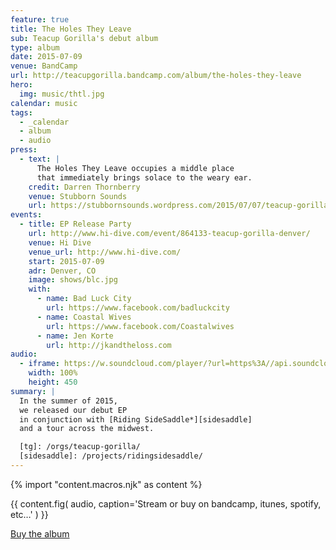 ```yaml
---
feature: true
title: The Holes They Leave
sub: Teacup Gorilla's debut album
type: album
date: 2015-07-09
venue: BandCamp
url: http://teacupgorilla.bandcamp.com/album/the-holes-they-leave
hero:
  img: music/thtl.jpg
calendar: music
tags:
  - _calendar
  - album
  - audio
press:
  - text: |
      The Holes They Leave occupies a middle place
      that immediately brings solace to the weary ear.
    credit: Darren Thornberry
    venue: Stubborn Sounds
    url: https://stubbornsounds.wordpress.com/2015/07/07/teacup-gorilla-the-holes-they-leave-in-review/
events:
  - title: EP Release Party
    url: http://www.hi-dive.com/event/864133-teacup-gorilla-denver/
    venue: Hi Dive
    venue_url: http://www.hi-dive.com/
    start: 2015-07-09
    adr: Denver, CO
    image: shows/blc.jpg
    with:
      - name: Bad Luck City
        url: https://www.facebook.com/badluckcity
      - name: Coastal Wives
        url: https://www.facebook.com/Coastalwives
      - name: Jen Korte
        url: http://jkandtheloss.com
audio:
  - iframe: https://w.soundcloud.com/player/?url=https%3A//api.soundcloud.com/playlists/118973549&color=%23ff5500&auto_play=false&hide_related=false&show_comments=true&show_user=true&show_reposts=false&show_teaser=true
    width: 100%
    height: 450
summary: |
  In the summer of 2015,
  we released our debut EP
  in conjunction with [Riding SideSaddle*][sidesaddle]
  and a tour across the midwest.

  [tg]: /orgs/teacup-gorilla/
  [sidesaddle]: /projects/ridingsidesaddle/
---
```


{% import "content.macros.njk" as content %}

{{ content.fig(
  audio,
  caption='Stream or buy on bandcamp, itunes, spotify, etc…'
) }}

[Buy the album](http://teacupgorilla.bandcamp.com/album/the-holes-they-leave)
